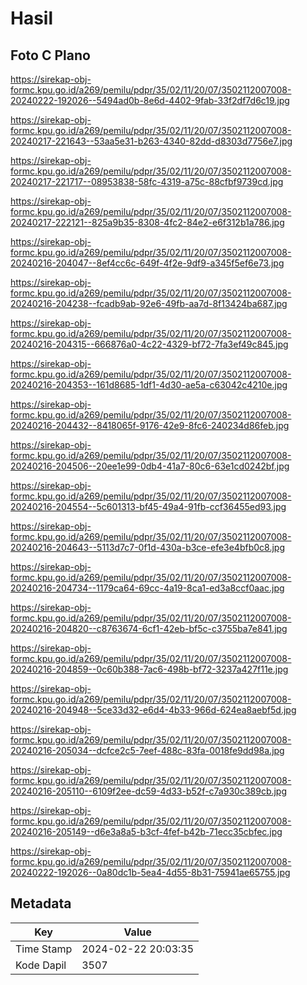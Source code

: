 # Hasil

## Foto C Plano

https://sirekap-obj-formc.kpu.go.id/a269/pemilu/pdpr/35/02/11/20/07/3502112007008-20240222-192026--5494ad0b-8e6d-4402-9fab-33f2df7d6c19.jpg

https://sirekap-obj-formc.kpu.go.id/a269/pemilu/pdpr/35/02/11/20/07/3502112007008-20240217-221643--53aa5e31-b263-4340-82dd-d8303d7756e7.jpg

https://sirekap-obj-formc.kpu.go.id/a269/pemilu/pdpr/35/02/11/20/07/3502112007008-20240217-221717--08953838-58fc-4319-a75c-88cfbf9739cd.jpg

https://sirekap-obj-formc.kpu.go.id/a269/pemilu/pdpr/35/02/11/20/07/3502112007008-20240217-222121--825a9b35-8308-4fc2-84e2-e6f312b1a786.jpg

https://sirekap-obj-formc.kpu.go.id/a269/pemilu/pdpr/35/02/11/20/07/3502112007008-20240216-204047--8ef4cc6c-649f-4f2e-9df9-a345f5ef6e73.jpg

https://sirekap-obj-formc.kpu.go.id/a269/pemilu/pdpr/35/02/11/20/07/3502112007008-20240216-204238--fcadb9ab-92e6-49fb-aa7d-8f13424ba687.jpg

https://sirekap-obj-formc.kpu.go.id/a269/pemilu/pdpr/35/02/11/20/07/3502112007008-20240216-204315--666876a0-4c22-4329-bf72-7fa3ef49c845.jpg

https://sirekap-obj-formc.kpu.go.id/a269/pemilu/pdpr/35/02/11/20/07/3502112007008-20240216-204353--161d8685-1df1-4d30-ae5a-c63042c4210e.jpg

https://sirekap-obj-formc.kpu.go.id/a269/pemilu/pdpr/35/02/11/20/07/3502112007008-20240216-204432--8418065f-9176-42e9-8fc6-240234d86feb.jpg

https://sirekap-obj-formc.kpu.go.id/a269/pemilu/pdpr/35/02/11/20/07/3502112007008-20240216-204506--20ee1e99-0db4-41a7-80c6-63e1cd0242bf.jpg

https://sirekap-obj-formc.kpu.go.id/a269/pemilu/pdpr/35/02/11/20/07/3502112007008-20240216-204554--5c601313-bf45-49a4-91fb-ccf36455ed93.jpg

https://sirekap-obj-formc.kpu.go.id/a269/pemilu/pdpr/35/02/11/20/07/3502112007008-20240216-204643--5113d7c7-0f1d-430a-b3ce-efe3e4bfb0c8.jpg

https://sirekap-obj-formc.kpu.go.id/a269/pemilu/pdpr/35/02/11/20/07/3502112007008-20240216-204734--1179ca64-69cc-4a19-8ca1-ed3a8ccf0aac.jpg

https://sirekap-obj-formc.kpu.go.id/a269/pemilu/pdpr/35/02/11/20/07/3502112007008-20240216-204820--c8763674-6cf1-42eb-bf5c-c3755ba7e841.jpg

https://sirekap-obj-formc.kpu.go.id/a269/pemilu/pdpr/35/02/11/20/07/3502112007008-20240216-204859--0c60b388-7ac6-498b-bf72-3237a427f11e.jpg

https://sirekap-obj-formc.kpu.go.id/a269/pemilu/pdpr/35/02/11/20/07/3502112007008-20240216-204948--5ce33d32-e6d4-4b33-966d-624ea8aebf5d.jpg

https://sirekap-obj-formc.kpu.go.id/a269/pemilu/pdpr/35/02/11/20/07/3502112007008-20240216-205034--dcfce2c5-7eef-488c-83fa-0018fe9dd98a.jpg

https://sirekap-obj-formc.kpu.go.id/a269/pemilu/pdpr/35/02/11/20/07/3502112007008-20240216-205110--6109f2ee-dc59-4d33-b52f-c7a930c389cb.jpg

https://sirekap-obj-formc.kpu.go.id/a269/pemilu/pdpr/35/02/11/20/07/3502112007008-20240216-205149--d6e3a8a5-b3cf-4fef-b42b-71ecc35cbfec.jpg

https://sirekap-obj-formc.kpu.go.id/a269/pemilu/pdpr/35/02/11/20/07/3502112007008-20240222-192026--0a80dc1b-5ea4-4d55-8b31-75941ae65755.jpg


## Metadata

| Key        | Value               |
| ---------- | ------------------- |
| Time Stamp | 2024-02-22 20:03:35 |
| Kode Dapil | 3507                |



